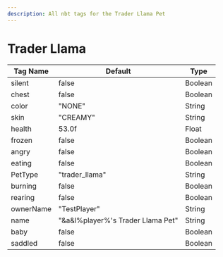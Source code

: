 ```yaml
---
description: All nbt tags for the Trader Llama Pet
---
```



# Trader Llama

| Tag Name     | Default                                                            | Type                                         |
| - | - | - |
| silent | false | Boolean |
| chest | false | Boolean |
| color | "NONE" | String |
| skin | "CREAMY" | String |
| health | 53.0f | Float |
| frozen | false | Boolean |
| angry | false | Boolean |
| eating | false | Boolean |
| PetType | "trader_llama" | String |
| burning | false | Boolean |
| rearing | false | Boolean |
| ownerName | "TestPlayer" | String |
| name | "&a&l%player%'s Trader Llama Pet" | String |
| baby | false | Boolean |
| saddled | false | Boolean |
